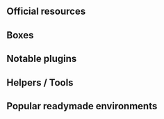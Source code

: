 ## Official resources


## Boxes


## Notable plugins


## Helpers / Tools


## Popular readymade environments

